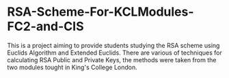 # RSA-Scheme-For-KCLModules-FC2-and-CIS
This is a project aiming to provide students studying the RSA scheme using Euclids Algorithm and Extended Euclids. There are various of techniques for calculating RSA Public and Private Keys, the methods were taken from the two modules tought in King's College London. 
